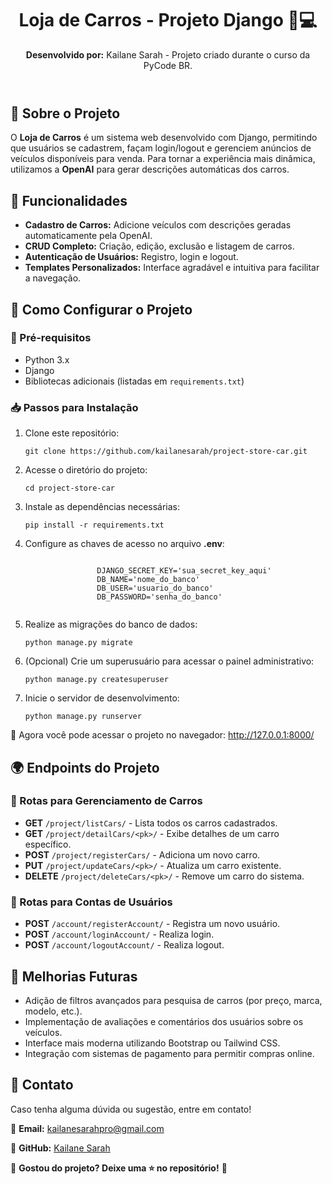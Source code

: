 <!DOCTYPE html>
<html lang="pt-BR">
<head>
    <meta charset="UTF-8">
    <meta name="viewport" content="width=device-width, initial-scale=1.0">

</head>
<body>
    <header>
        <h1>Loja de Carros - Projeto Django 🚗💻</h1>
        <p><strong>Desenvolvido por:</strong> Kailane Sarah - Projeto criado durante o curso da PyCode BR.</p>
    </header>
    
  <section>
        <h2>🚀 Sobre o Projeto</h2>
        <p>O <strong>Loja de Carros</strong> é um sistema web desenvolvido com Django, permitindo que usuários se cadastrem, façam login/logout e gerenciem anúncios de veículos disponíveis para venda. Para tornar a experiência mais dinâmica, utilizamos a <strong>OpenAI</strong> para gerar descrições automáticas dos carros.</p>
    </section>

  <section>
        <h2>🔹 Funcionalidades</h2>
        <ul>
            <li><strong>Cadastro de Carros:</strong> Adicione veículos com descrições geradas automaticamente pela OpenAI.</li>
            <li><strong>CRUD Completo:</strong> Criação, edição, exclusão e listagem de carros.</li>
            <li><strong>Autenticação de Usuários:</strong> Registro, login e logout.</li>
            <li><strong>Templates Personalizados:</strong> Interface agradável e intuitiva para facilitar a navegação.</li>
        </ul>
    </section>

  <section>
        <h2>📌 Como Configurar o Projeto</h2>
        <h3>🔧 Pré-requisitos</h3>
        <ul>
            <li>Python 3.x</li>
            <li>Django</li>
            <li>Bibliotecas adicionais (listadas em <code>requirements.txt</code>)</li>
        </ul>
        
   <h3>📥 Passos para Instalação</h3>
        <ol>
            <li>Clone este repositório:
                <pre><code>git clone https://github.com/kailanesarah/project-store-car.git</code></pre>
            </li>
            <li>Acesse o diretório do projeto:
                <pre><code>cd project-store-car</code></pre>
            </li>
            <li>Instale as dependências necessárias:
                <pre><code>pip install -r requirements.txt</code></pre>
            </li>
            <li>Configure as chaves de acesso no arquivo <strong>.env</strong>:
                <pre><code>
                DJANGO_SECRET_KEY='sua_secret_key_aqui'
                DB_NAME='nome_do_banco'
                DB_USER='usuario_do_banco'
                DB_PASSWORD='senha_do_banco'
                </code></pre>
            </li>
            <li>Realize as migrações do banco de dados:
                <pre><code>python manage.py migrate</code></pre>
            </li>
            <li>(Opcional) Crie um superusuário para acessar o painel administrativo:
                <pre><code>python manage.py createsuperuser</code></pre>
            </li>
            <li>Inicie o servidor de desenvolvimento:
                <pre><code>python manage.py runserver</code></pre>
            </li>
        </ol>
        <p>🔗 Agora você pode acessar o projeto no navegador: <a href="http://127.0.0.1:8000/">http://127.0.0.1:8000/</a></p>
    </section>

  <section>
        <h2>🌍 Endpoints do Projeto</h2>
        <h3>🔹 Rotas para Gerenciamento de Carros</h3>
        <ul>
            <li><strong>GET</strong> <code>/project/listCars/</code> - Lista todos os carros cadastrados.</li>
            <li><strong>GET</strong> <code>/project/detailCars/&lt;pk&gt;/</code> - Exibe detalhes de um carro específico.</li>
            <li><strong>POST</strong> <code>/project/registerCars/</code> - Adiciona um novo carro.</li>
            <li><strong>PUT</strong> <code>/project/updateCars/&lt;pk&gt;/</code> - Atualiza um carro existente.</li>
            <li><strong>DELETE</strong> <code>/project/deleteCars/&lt;pk&gt;/</code> - Remove um carro do sistema.</li>
        </ul>

  <h3>🔹 Rotas para Contas de Usuários</h3>
        <ul>
            <li><strong>POST</strong> <code>/account/registerAccount/</code> - Registra um novo usuário.</li>
            <li><strong>POST</strong> <code>/account/loginAccount/</code> - Realiza login.</li>
            <li><strong>POST</strong> <code>/account/logoutAccount/</code> - Realiza logout.</li>
        </ul>
    </section>

  <section>
        <h2>🔮 Melhorias Futuras</h2>
        <ul>
            <li>Adição de filtros avançados para pesquisa de carros (por preço, marca, modelo, etc.).</li>
            <li>Implementação de avaliações e comentários dos usuários sobre os veículos.</li>
            <li>Interface mais moderna utilizando Bootstrap ou Tailwind CSS.</li>
            <li>Integração com sistemas de pagamento para permitir compras online.</li>
        </ul>
    </section>

  <footer>
        <h2>📩 Contato</h2>
        <p>Caso tenha alguma dúvida ou sugestão, entre em contato!</p>
        <p>📧 <strong>Email:</strong> <a href="mailto:kailanesarahpro@gmail.com">kailanesarahpro@gmail.com</a></p>
        <p>🔗 <strong>GitHub:</strong> <a href="https://github.com/kailanesarah">Kailane Sarah</a></p>
        <p>📢 <strong>Gostou do projeto? Deixe uma ⭐ no repositório!</strong> 🚀</p>
    </footer>
</body>
</html>

